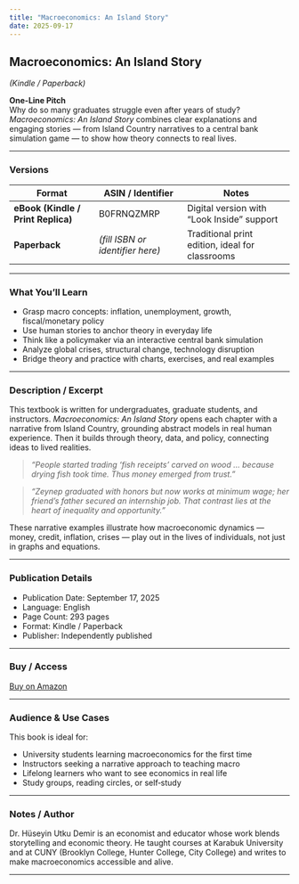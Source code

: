 ```yaml
---
title: "Macroeconomics: An Island Story"
date: 2025-09-17
---
```


## Macroeconomics: An Island Story  
*(Kindle / Paperback)*

**One-Line Pitch**  
Why do so many graduates struggle even after years of study? *Macroeconomics: An Island Story* combines clear explanations and engaging stories — from Island Country narratives to a central bank simulation game — to show how theory connects to real lives.

---

### Versions

| Format | ASIN / Identifier | Notes |
|---|---|---|
| **eBook (Kindle / Print Replica)** | B0FRNQZMRP | Digital version with “Look Inside” support |
| **Paperback** | *(fill ISBN or identifier here)* | Traditional print edition, ideal for classrooms |

---

### What You’ll Learn

- Grasp macro concepts: inflation, unemployment, growth, fiscal/monetary policy  
- Use human stories to anchor theory in everyday life  
- Think like a policymaker via an interactive central bank simulation  
- Analyze global crises, structural change, technology disruption  
- Bridge theory and practice with charts, exercises, and real examples  

---

### Description / Excerpt

This textbook is written for undergraduates, graduate students, and instructors. *Macroeconomics: An Island Story* opens each chapter with a narrative from Island Country, grounding abstract models in real human experience. Then it builds through theory, data, and policy, connecting ideas to lived realities.

> *“People started trading ‘fish receipts’ carved on wood … because drying fish took time. Thus money emerged from trust.”*  

> *“Zeynep graduated with honors but now works at minimum wage; her friend’s father secured an internship job. That contrast lies at the heart of inequality and opportunity.”*  

These narrative examples illustrate how macroeconomic dynamics — money, credit, inflation, crises — play out in the lives of individuals, not just in graphs and equations.

---

### Publication Details

- Publication Date: September 17, 2025  
- Language: English  
- Page Count: 293 pages  
- Format: Kindle / Paperback  
- Publisher: Independently published  

---

### Buy / Access

[Buy on Amazon](https://www.amazon.com/dp/B0FRNQZMRP)

---

### Audience & Use Cases

This book is ideal for:

- University students learning macroeconomics for the first time  
- Instructors seeking a narrative approach to teaching macro  
- Lifelong learners who want to see economics in real life  
- Study groups, reading circles, or self‐study  

---

### Notes / Author

Dr. Hüseyin Utku Demir is an economist and educator whose work blends storytelling and economic theory. He taught courses at Karabuk University and at CUNY (Brooklyn College, Hunter College, City College) and writes to make macroeconomics accessible and alive.

---
